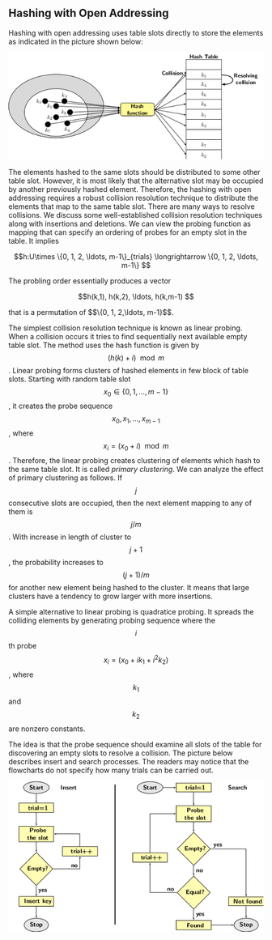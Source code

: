 


## Hashing with Open Addressing

Hashing with open addressing uses table slots directly to store the elements as indicated in the picture shown below:
<p style="text-align:center"}>
    <img src="../images/hashingOpenAddressing1.png">                                                       
</p>
The elements hashed to the same slots should be distributed to some other table slot. However, it is most likely that the alternative slot may
be occupied by another previously hashed element. Therefore, the hashing with open addressing requires a robust collision resolution technique 
to distribute the elements that map to the same table slot. There are many ways to resolve collisions. We discuss some well-established collision
resolution techniques along with insertions and deletions. We can view the probing function as mapping that can specify an ordering of probes 
for an empty slot in the table. It implies
<p style="text-align:center"}>
    $$h:U\times \{0, 1, 2, \ldots, m-1\}_{trials} \longrightarrow  \{0, 1, 2, \ldots, m-1\} $$                                          
</p>
The probling order essentially produces a vector 
<p style="text-align:center"}>
    $$h(k,1), h(k,2), \ldots, h(k,m-1) $$                                     
</p>
that is a permutation of $$\{0, 1, 2,\ldots, m-1}$$. <br>

The simplest collision resolution technique is known as linear probing. When a collision occurs it tries to find sequentially next available empty 
table slot. The method uses the hash function is given by $$(h(k) + i)\mod m$$. Linear probing forms clusters of hashed elements in few block of 
table slots. Starting with random table slot $$x_0\in \{0, 1, \ldots, m-1\}$$, it creates the probe sequence $$x_0, x_1, \ldots, x_{m-1}$$, where 
$$x_i = (x_0 + i) \mod m$$. Therefore, the linear probing creates clustering of elements which hash to the same table slot. It is called 
<i>primary clustering</i>. We can analyze the effect of primary clustering as follows. 
If $$j$$ consecutive slots are occupied, then the next element mapping to any of them is $$j/m$$. With increase in length of cluster to $$j+1$$, 
the probability increases to $$(j+1)/m$$ for another new element being hashed to the cluster. It means that large clusters have a tendency to 
grow larger with more insertions.<br>

A simple alternative to linear probing is quadratice probing. It spreads the colliding elements by generating probing sequence where the $$i$$ th
probe $$x_i = (x_0 + ik_1 + i^2k_2)$$, where $$k_1$$ and $$k_2$$ are nonzero constants.  



The idea is that the probe sequence should examine all slots of the table for discovering an empty slots to resolve a collision. The picture below
describes insert and search processes. The readers may notice that the flowcharts do not specify how many trials can be carried out. 
<p style="text-align:center"}>
    <img src="../images/hashingOpenAddressing2.png">                                                       
</p>
 
